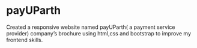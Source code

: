 # payUParth
Created a responsive website named payUParth( a payment service provider) company’s brochure using html,css and bootstrap to improve my  frontend skills.
